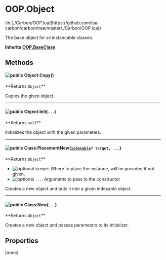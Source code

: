 <link href="../../style.css" rel="stylesheet" type="text/css"/>
<h1 class="class-title">OOP.Object</h1>
<span class="file-link">(in [./Carbon/OOP.lua](https://github.com/lua-carbon/carbon/tree/master/./Carbon/OOP.lua))</span><br/>

The base object for all instancable classes.

**Inherits <a href="Classes/OOP.BaseClass">OOP.BaseClass</a>**

## Methods
<h4 class="method-name"><img class="doc-image" alt="public" src="https://img.shields.io/badge/ -public-11b237.svg?style=flat-square" />  Object:Copy()</h4>
**<span class="method-returns">Returns <code>Object</code></span>**



Copies the given object.

<hr/>
<h4 class="method-name"><img class="doc-image" alt="public" src="https://img.shields.io/badge/ -public-11b237.svg?style=flat-square" />  Object:Init(<code>...</code>)</h4>
**<span class="method-returns">Returns <code>self</code></span>**



Initializes the object with the given parameters.

<hr/>
<h4 class="method-name"><img class="doc-image" alt="public" src="https://img.shields.io/badge/ -public-11b237.svg?style=flat-square" />  Class:PlacementNew(<code><a href="Types#indexable">indexable</a>? target, ...</code>)</h4>
**<span class="method-returns">Returns <code>Object</code></span>**

- <img class="doc-image" alt="optional" src="https://img.shields.io/badge/%20-optional-0092e6.svg?style=flat-square" />  `target`: Where to place the instance, will be provided if not given.
- <img class="doc-image" alt="optional" src="https://img.shields.io/badge/%20-optional-0092e6.svg?style=flat-square" />  `...`: Arguments to pass to the constructor

Creates a new object and puts it into a given indexable object.

<hr/>
<h4 class="method-name"><img class="doc-image" alt="public" src="https://img.shields.io/badge/ -public-11b237.svg?style=flat-square" />  Class:New(<code>...</code>)</h4>
**<span class="method-returns">Returns <code>Object</code></span>**



Creates a new object and passes parameters to its initializer.


## Properties
[none]
